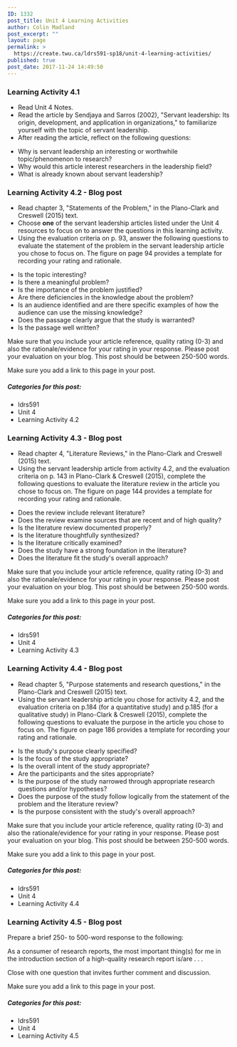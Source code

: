 ```yaml
---
ID: 1332
post_title: Unit 4 Learning Activities
author: Colin Madland
post_excerpt: ""
layout: page
permalink: >
  https://create.twu.ca/ldrs591-sp18/unit-4-learning-activities/
published: true
post_date: 2017-11-24 14:49:50
---
```

<h3>Learning Activity 4.1</h3>

<ul>
<li>Read Unit 4 Notes.</li>
<li>Read the article by Sendjaya and Sarros (2002), "Servant leadership: Its origin, development, and application in organizations," to familiarize yourself with the topic of servant leadership.</li>
<li>After reading the article, reflect on the following questions:</li>
</ul>

<ul>
    <li>Why is servant leadership an interesting or worthwhile topic/phenomenon to research?</li>
    <li>Why would this article interest researchers in the leadership field?</li>
    <li>What is already known about servant leadership?</li>
</ul>

<h3>Learning Activity 4.2 - Blog post</h3>

<ul>
<li>Read chapter 3, "Statements of the Problem," in the Plano-Clark and Creswell (2015) text.</li>
<li>Choose <strong>one</strong> of the servant leadership articles listed under the Unit 4 resources to focus on to answer the questions in this learning activity.</li>
<li>Using the evaluation criteria on p. 93, answer the following questions to evaluate the statement of the problem in the servant leadership article you chose to focus on. The figure on page 94 provides a template for recording your rating and rationale.</li>
</ul>

<ul>
    <li>Is the topic interesting?</li>
    <li>Is there a meaningful problem?</li>
    <li>Is the importance of the problem justified?</li>
    <li>Are there deficiencies in the knowledge about the problem?</li>
    <li>Is an audience identified and are there specific examples of how the audience can use the missing knowledge?</li>
    <li>Does the passage clearly argue that the study is warranted?</li>
    <li>Is the passage well written?</li>
</ul>

Make sure that you include your article reference, quality rating (0-3) and also the rationale/evidence for your rating in your response. Please post your evaluation on your blog. This post should be between 250-500 words.

Make sure you add a link to this page in your post.

<h5>Categories for this post:</h5>

<ul>
<li>ldrs591</li>
<li>Unit 4</li>
<li>Learning Activity 4.2</li>
</ul>

<h3>Learning Activity 4.3 - Blog post</h3>

<ul>
<li>Read chapter 4, "Literature Reviews," in the Plano-Clark and Creswell (2015) text.</li>
<li>Using the servant leadership article from activity 4.2, and the evaluation criteria on p. 143 in Plano-Clark &amp; Creswell (2015), complete the following questions to evaluate the literature review in the article you chose to focus on. The figure on page 144 provides a template for recording your rating and rationale.</li>
</ul>

<ul>
    <li>Does the review include relevant literature?</li>
    <li>Does the review examine sources that are recent and of high quality?</li>
    <li>Is the literature review documented properly?</li>
    <li>Is the literature thoughtfully synthesized?</li>
    <li>Is the literature critically examined?</li>
    <li>Does the study have a strong foundation in the literature?</li>
    <li>Does the literature fit the study's overall approach?</li>
</ul>

Make sure that you include your article reference, quality rating (0-3) and also the rationale/evidence for your rating in your response. Please post your evaluation on your blog. This post should be between 250-500 words.

Make sure you add a link to this page in your post.

<h5>Categories for this post:</h5>

<ul>
<li>ldrs591</li>
<li>Unit 4</li>
<li>Learning Activity 4.3</li>
</ul>

<h3>Learning Activity 4.4 - Blog post</h3>

<ul>
<li>Read chapter 5, "Purpose statements and research questions," in the Plano-Clark and Creswell (2015) text.</li>
<li>Using the servant leadership article you chose for activity 4.2, and the evaluation criteria on p.184 (for a quantitative study) and p.185 (for a qualitative study) in Plano-Clark &amp; Creswell (2015), complete the following questions to evaluate the purpose in the article you chose to focus on. The figure on page 186 provides a template for recording your rating and rationale.</li>
</ul>

<ul>
    <li>Is the study's purpose clearly specified?</li>
    <li>Is the focus of the study appropriate?</li>
    <li>Is the overall intent of the study appropriate?</li>
    <li>Are the participants and the sites appropriate?</li>
    <li>Is the purpose of the study narrowed through appropriate research questions and/or hypotheses?</li>
    <li>Does the purpose of the study follow logically from the statement of the problem and the literature review?</li>
    <li>Is the purpose consistent with the study's overall approach?</li>
</ul>

Make sure that you include your article reference, quality rating (0-3) and also the rationale/evidence for your rating in your response. Please post your evaluation on your blog. This post should be between 250-500 words.

Make sure you add a link to this page in your post.

<h5>Categories for this post:</h5>

<ul>
<li>ldrs591</li>
<li>Unit 4</li>
<li>Learning Activity 4.4</li>
</ul>

<h3>Learning Activity 4.5 - Blog post</h3>

Prepare a brief 250- to 500-word response to the following:

As a consumer of research reports, the most important thing(s) for me in the introduction section of a high-quality research report is/are . . .

Close with one question that invites further comment and discussion.

Make sure you add a link to this page in your post.

<h5>Categories for this post:</h5>

<ul>
<li>ldrs591</li>
<li>Unit 4</li>
<li>Learning Activity 4.5</li>
</ul>